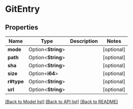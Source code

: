 # GitEntry

## Properties

Name | Type | Description | Notes
------------ | ------------- | ------------- | -------------
**mode** | Option<**String**> |  | [optional]
**path** | Option<**String**> |  | [optional]
**sha** | Option<**String**> |  | [optional]
**size** | Option<**i64**> |  | [optional]
**r#type** | Option<**String**> |  | [optional]
**url** | Option<**String**> |  | [optional]

[[Back to Model list]](../README.md#documentation-for-models) [[Back to API list]](../README.md#documentation-for-api-endpoints) [[Back to README]](../README.md)


